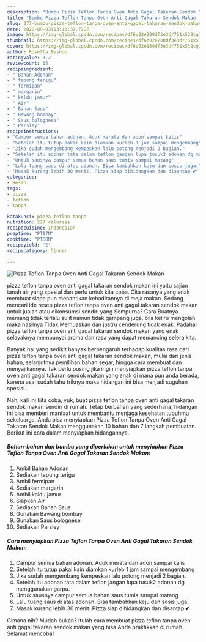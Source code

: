 ```yaml
---
description: "Bumbu Pizza Teflon Tanpa Oven Anti Gagal Takaran Sendok Makan | Bahan Membuat Pizza Teflon Tanpa Oven Anti Gagal Takaran Sendok Makan Yang Menggugah Selera"
title: "Bumbu Pizza Teflon Tanpa Oven Anti Gagal Takaran Sendok Makan | Bahan Membuat Pizza Teflon Tanpa Oven Anti Gagal Takaran Sendok Makan Yang Menggugah Selera"
slug: 277-bumbu-pizza-teflon-tanpa-oven-anti-gagal-takaran-sendok-makan-bahan-membuat-pizza-teflon-tanpa-oven-anti-gagal-takaran-sendok-makan-yang-menggugah-selera
date: 2020-09-03T13:10:37.778Z
image: https://img-global.cpcdn.com/recipes/df6c02e200df3e3d/751x532cq70/pizza-teflon-tanpa-oven-anti-gagal-takaran-sendok-makan-foto-resep-utama.jpg
thumbnail: https://img-global.cpcdn.com/recipes/df6c02e200df3e3d/751x532cq70/pizza-teflon-tanpa-oven-anti-gagal-takaran-sendok-makan-foto-resep-utama.jpg
cover: https://img-global.cpcdn.com/recipes/df6c02e200df3e3d/751x532cq70/pizza-teflon-tanpa-oven-anti-gagal-takaran-sendok-makan-foto-resep-utama.jpg
author: Rosetta Bishop
ratingvalue: 3.2
reviewcount: 15
recipeingredient:
- " Bahan Adonan"
- " tepung terigu"
- " fermipan"
- " margarin"
- " kaldu jamur"
- " Air"
- " Bahan Saus"
- " Bawang bombay"
- " Saus bolognese"
- " Parsley"
recipeinstructions:
- "Campur semua bahan adonan. Aduk merata dan adon sampai kalis"
- "Setelah itu tutup pakai kain diamkan kurleb 1 jam sampai mengembang"
- "Jika sudah mengembang kempeskan lalu potong menjadi 2 bagian."
- "Setelah itu adonan tata dalam teflon jangan lupa tusuk2 adonan dg menggunakan garpu."
- "Untuk sausnya campur semua bahan saus tumis sampai matang"
- "Lalu tuang saus di atas adonan. Bisa tambahkan keju dan sosis juga."
- "Masak kurang lebih 30 menit. Pizza siap dihidangkan dan disantap 💕"
categories:
- Resep
tags:
- pizza
- teflon
- tanpa

katakunci: pizza teflon tanpa 
nutrition: 227 calories
recipecuisine: Indonesian
preptime: "PT17M"
cooktime: "PT60M"
recipeyield: "2"
recipecategory: Dinner

---
```



![Pizza Teflon Tanpa Oven Anti Gagal Takaran Sendok Makan](https://img-global.cpcdn.com/recipes/df6c02e200df3e3d/751x532cq70/pizza-teflon-tanpa-oven-anti-gagal-takaran-sendok-makan-foto-resep-utama.jpg)


pizza teflon tanpa oven anti gagal takaran sendok makan ini yaitu sajian tanah air yang spesial dan perlu untuk kita coba. Cita rasanya yang enak membuat siapa pun menantikan kehadirannya di meja makan.
Sedang mencari ide resep pizza teflon tanpa oven anti gagal takaran sendok makan untuk jualan atau dikonsumsi sendiri yang Sempurna? Cara Buatnya memang tidak terlalu sulit namun tidak gampang juga. bila keliru mengolah maka hasilnya Tidak Memuaskan dan justru cenderung tidak enak. Padahal pizza teflon tanpa oven anti gagal takaran sendok makan yang enak selayaknya mempunyai aroma dan rasa yang dapat memancing selera kita.

Banyak hal yang sedikit banyak berpengaruh terhadap kualitas rasa dari pizza teflon tanpa oven anti gagal takaran sendok makan, mulai dari jenis bahan, selanjutnya pemilihan bahan segar, hingga cara membuat dan menyajikannya. Tak perlu pusing jika ingin menyiapkan pizza teflon tanpa oven anti gagal takaran sendok makan yang enak di mana pun anda berada, karena asal sudah tahu triknya maka hidangan ini bisa menjadi suguhan spesial.




Nah, kali ini kita coba, yuk, buat pizza teflon tanpa oven anti gagal takaran sendok makan sendiri di rumah. Tetap berbahan yang sederhana, hidangan ini bisa memberi manfaat untuk membantu menjaga kesehatan tubuhmu sekeluarga. Anda bisa menyiapkan Pizza Teflon Tanpa Oven Anti Gagal Takaran Sendok Makan menggunakan 10 bahan dan 7 langkah pembuatan. Berikut ini cara dalam menyiapkan hidangannya.

<!--inarticleads1-->

##### Bahan-bahan dan bumbu yang diperlukan untuk menyiapkan Pizza Teflon Tanpa Oven Anti Gagal Takaran Sendok Makan:

1. Ambil  Bahan Adonan
1. Sediakan  tepung terigu
1. Ambil  fermipan
1. Sediakan  margarin
1. Ambil  kaldu jamur
1. Siapkan  Air
1. Sediakan  Bahan Saus
1. Gunakan  Bawang bombay
1. Gunakan  Saus bolognese
1. Sediakan  Parsley




<!--inarticleads2-->

##### Cara menyiapkan Pizza Teflon Tanpa Oven Anti Gagal Takaran Sendok Makan:

1. Campur semua bahan adonan. Aduk merata dan adon sampai kalis
1. Setelah itu tutup pakai kain diamkan kurleb 1 jam sampai mengembang
1. Jika sudah mengembang kempeskan lalu potong menjadi 2 bagian.
1. Setelah itu adonan tata dalam teflon jangan lupa tusuk2 adonan dg menggunakan garpu.
1. Untuk sausnya campur semua bahan saus tumis sampai matang
1. Lalu tuang saus di atas adonan. Bisa tambahkan keju dan sosis juga.
1. Masak kurang lebih 30 menit. Pizza siap dihidangkan dan disantap 💕




Gimana nih? Mudah bukan? Itulah cara membuat pizza teflon tanpa oven anti gagal takaran sendok makan yang bisa Anda praktikkan di rumah. Selamat mencoba!
